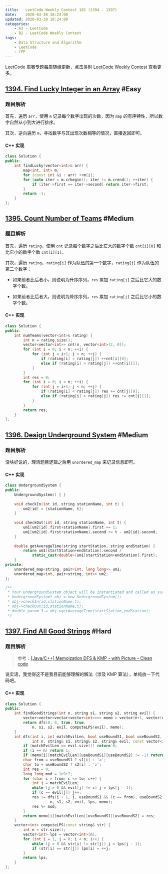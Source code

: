 ```yaml
---
title:   LeetCode Weekly Contest 182 (1394 - 1397)
date:    2020-03-30 10:24:00
updated: 2020-03-30 10:24:00
categories:
    - A3 - LeetCode
    - B2 - LeetCode Weekly Contest
tags:
    - Data Structure and Algorithm
    - LeetCode
    - CPP
---
```


LeetCode 周赛专题每周随缘更新，点击类别 [LeetCode Weekly Contest](/categories/LeetCode-Weekly-Contest/) 查看更多。

<!-- more -->

## [1394. Find Lucky Integer in an Array](https://leetcode.com/contest/weekly-contest-182/problems/find-lucky-integer-in-an-array/) #Easy

### 题目解析

首先，遍历 `arr`，使用 `m` 记录每个数字出现的次数，因为 `map` 的有序特性，所以数字自然从小到大进行排序。

其次，逆向遍历 `m`，寻找数字与其出现次数相等的情况，直接返回即可。

#### C++ 实现

```cpp
class Solution {
public:
    int findLucky(vector<int>& arr) {
        map<int, int> m;
        for (const int &i : arr) ++m[i];
        for (auto iter = m.crbegin(); iter != m.crend(); ++iter) {
            if (iter->first == iter->second) return iter->first;
        }
        return -1;
    }
};
```

## [1395. Count Number of Teams](https://leetcode.com/contest/weekly-contest-182/problems/count-number-of-teams/) #Medium

### 题目解析

首先，遍历 `rating`，使用 `cnt` 记录每个数字之后比它大的数字个数 `cnt[i][0]` 和比它小的数字个数 `cnt[i][1]`。

其次，遍历 `rating`，`rating[i]` 作为队伍的第一个数字，`rating[j]` 作为队伍的第二个数字：

- 如果前者比后者小，则说明为升序序列，`res` 累加 `rating[j]` 之后比它大的数字个数。

- 如果前者比后者大，则说明为降序序列，`res` 累加 `rating[j]` 之后比它小的数字个数。

#### C++ 实现

```cpp
class Solution {
public:
    int numTeams(vector<int>& rating) {
        int n = rating.size();
        vector<vector<int>> cnt(n, vector<int>(2, 0));
        for (int i = 0; i < n; ++i) {
            for (int j = i+1; j < n; ++j) {
                if (rating[i] < rating[j]) ++cnt[i][0];
                else if (rating[i] > rating[j]) ++cnt[i][1];
            }
        }
        int res = 0;
        for (int i = 0; i < n; ++i) {
            for (int j = i+1; j < n; ++j) {
                if (rating[i] < rating[j]) res += cnt[j][0];
                else if (rating[i] > rating[j]) res += cnt[j][1];
            }
        }
        return res;
    }
};
```

## [1396. Design Underground System](https://leetcode.com/contest/weekly-contest-182/problems/design-underground-system/) #Medium

### 题目解析

没啥好说的，理清题目逻辑之后用 `unordered_map` 来记录信息即可。

#### C++ 实现

```cpp
class UndergroundSystem {
public:
    UndergroundSystem() { }
    
    void checkIn(int id, string stationName, int t) {
        um2[id] = {stationName, t};
    }
    
    void checkOut(int id, string stationName, int t) {
        um1[um2[id].first+stationName].first += 1;
        um1[um2[id].first+stationName].second += t - um2[id].second;
    }
    
    double getAverageTime(string startStation, string endStation) {
        return um1[startStation+endStation].second /
            static_cast<double>(um1[startStation+endStation].first);
    }
private:
    unordered_map<string, pair<int, long long>> um1;
    unordered_map<int, pair<string, int>> um2;
};

/**
 * Your UndergroundSystem object will be instantiated and called as such:
 * UndergroundSystem* obj = new UndergroundSystem();
 * obj->checkIn(id,stationName,t);
 * obj->checkOut(id,stationName,t);
 * double param_3 = obj->getAverageTime(startStation,endStation);
 */
```

## [1397. Find All Good Strings](https://leetcode.com/contest/weekly-contest-182/problems/find-all-good-strings/) #Hard

### 题目解析

> 参考：[[Java/C++] Memoization DFS & KMP - with Picture - Clean code](https://leetcode.com/problems/find-all-good-strings/discuss/555591/JavaC%2B%2B-Memoization-DFS-and-KMP-with-Picture-Clean-code)

说实话，我觉得这不是我目前能够理解的解法（涉及 KMP 算法），单纯放一下代码吧。

#### C++ 实现

```cpp
class Solution {
public:
    int findGoodStrings(int n, string s1, string s2, string evil) {
        vector<vector<vector<vector<int>>>> memo = vector(n+1, vector(evil.size()+1, vector(2, vector(2, -1)))); 
        return dfs(0, 0, true, true,
            n, s1, s2, evil, computeLPS(evil), memo);
    }
    int dfs(int i, int matchEvilLen, bool useBoundS1, bool useBoundS2,
            int n, string& s1, string& s2, string& evil, const vector<int>& lps, vector<vector<vector<vector<int>>>>& memo) {
        if (matchEvilLen == evil.size()) return 0;
        if (i == n) return 1;
        if (memo[i][matchEvilLen][useBoundS1][useBoundS2] != -1) return memo[i][matchEvilLen][useBoundS1][useBoundS2];
        char from = useBoundS1 ? s1[i] : 'a';
        char to = useBoundS2 ? s2[i] : 'z';
        int res = 0;
        long long mod = 1e9+7;
        for (char c = from; c <= to; c++) {
            int j = matchEvilLen;
            while (j > 0 && evil[j] != c) j = lps[j - 1];
            if (c == evil[j]) j++;
            res += dfs(i + 1, j, useBoundS1 && (c == from), useBoundS2 && (c == to),
                    n, s1, s2, evil, lps, memo);
            res %= mod;
        }
        return memo[i][matchEvilLen][useBoundS1][useBoundS2] = res;
    }
    vector<int> computeLPS(const string& str) {
        int n = str.size();
        vector<int> lps = vector<int>(n);
        for (int i = 1, j = 0; i < n; i++) {
            while (j > 0 && str[i] != str[j]) j = lps[j - 1];
            if (str[i] == str[j]) lps[i] = ++j;
        }
        return lps;
    }
};
```
